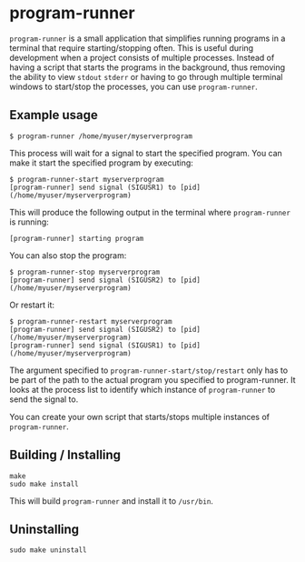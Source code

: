 # program-runner
`program-runner` is a small application that simplifies running programs in a terminal that require starting/stopping often. This is useful during development when a project consists of multiple processes. Instead of having a script that starts the programs in the background, thus removing the ability to view `stdout` `stderr` or having to go through multiple terminal windows to start/stop the processes, you can use `program-runner`.


## Example usage

    $ program-runner /home/myuser/myserverprogram

This process will wait for a signal to start the specified program. You can make it start the specified program by executing:

    $ program-runner-start myserverprogram
    [program-runner] send signal (SIGUSR1) to [pid] (/home/myuser/myserverprogram)

This will produce the following output in the terminal where `program-runner` is running:

    [program-runner] starting program
    
You can also stop the program:

    $ program-runner-stop myserverprogram
    [program-runner] send signal (SIGUSR2) to [pid] (/home/myuser/myserverprogram)

Or restart it:

    $ program-runner-restart myserverprogram
    [program-runner] send signal (SIGUSR2) to [pid] (/home/myuser/myserverprogram)
    [program-runner] send signal (SIGUSR1) to [pid] (/home/myuser/myserverprogram)

The argument specified to `program-runner-start/stop/restart` only has to be part of the path to the actual program you specified to program-runner. It looks at the process list to identify which instance of `program-runner` to send the signal to.

You can create your own script that starts/stops multiple instances of `program-runner`.

## Building / Installing

    make
    sudo make install

This will build `program-runner` and install it to `/usr/bin`.


## Uninstalling

    sudo make uninstall

